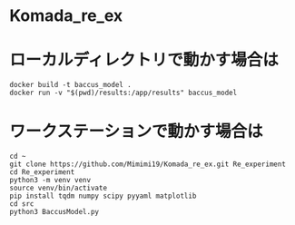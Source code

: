 # Komada_re_ex

# ローカルディレクトリで動かす場合は

```
docker build -t baccus_model .
docker run -v "$(pwd)/results:/app/results" baccus_model
```

# ワークステーションで動かす場合は

```
cd ~
git clone https://github.com/Mimimi19/Komada_re_ex.git Re_experiment
cd Re_experiment
python3 -m venv venv
source venv/bin/activate
pip install tqdm numpy scipy pyyaml matplotlib
cd src
python3 BaccusModel.py
```
